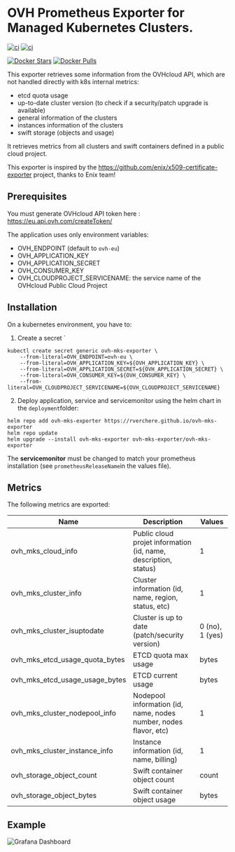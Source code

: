 # OVH Prometheus Exporter for Managed Kubernetes Clusters.

[![ci](https://github.com/rverchere/ovh-mks-exporter/actions/workflows/docker-publish.yml/badge.svg)](https://github.com/rverchere/ovh-mks-exporter/actions/workflows/docker-publish.yml)
[![ci](https://github.com/rverchere/ovh-mks-exporter/actions/workflows/go-releaser.yml/badge.svg)](https://github.com/rverchere/ovh-mks-exporter/actions/workflows/go-releaser.yml)

[![Docker Stars](https://img.shields.io/docker/stars/rverchere/ovh-mks-exporter.svg?style=flat)](https://hub.docker.com/r/rverchere/ovh-mks-exporter/)
[![Docker Pulls](https://img.shields.io/docker/pulls/rverchere/ovh-mks-exporter.svg?style=flat)](https://hub.docker.com/r/rverchere/ovh-mks-exporter/)

This exporter retrieves some information from the OVHcloud API, which are not handled directly with k8s internal metrics:
- etcd quota usage
- up-to-date cluster version (to check if a security/patch upgrade is available)
- general information of the clusters
- instances information of the clusters
- swift storage (objects and usage)

It retrieves metrics from all clusters and swift containers defined in a public cloud project.

This exporter is inspired by the https://github.com/enix/x509-certificate-exporter project, thanks to Enix team!

## Prerequisites

You must generate OVHcloud API token here : https://eu.api.ovh.com/createToken/

The application uses only environment variables:
- OVH_ENDPOINT (default to `ovh-eu`)
- OVH_APPLICATION_KEY
- OVH_APPLICATION_SECRET
- OVH_CONSUMER_KEY
- OVH_CLOUDPROJECT_SERVICENAME: the service name of the OVHcloud Public Cloud Project

## Installation

On a kubernetes environment, you have to:

1. Create a secret `
```
kubectl create secret generic ovh-mks-exporter \
    --from-literal=OVH_ENDPOINT=ovh-eu \
    --from-literal=OVH_APPLICATION_KEY=${OVH_APPLICATION_KEY} \
    --from-literal=OVH_APPLICATION_SECRET=${OVH_APPLICATION_SECRET} \
    --from-literal=OVH_CONSUMER_KEY=${OVH_CONSUMER_KEY} \
    --from-literal=OVH_CLOUDPROJECT_SERVICENAME=${OVH_CLOUDPROJECT_SERVICENAME}
``` 
2. Deploy application, service and servicemonitor using the helm chart in the `deployment`folder:
```
helm repo add ovh-mks-exporter https://rverchere.github.io/ovh-mks-exporter
helm repo update
helm upgrade --install ovh-mks-exporter ovh-mks-exporter/ovh-mks-exporter
```

The **servicemonitor** must be changed to match your prometheus installation (see `prometheusReleaseName`in the values file).

## Metrics

The following metrics are exported:

| Name | Description | Values |
|------|-------------|--------|
| ovh_mks_cloud_info | Public cloud projet information (id, name, description, status) | 1 |
| ovh_mks_cluster_info | Cluster information (id, name, region, status, etc) | 1 |
| ovh_mks_cluster_isuptodate | Cluster is up to date (patch/security version) | 0 (no), 1 (yes) |
| ovh_mks_etcd_usage_quota_bytes | ETCD quota  max usage | bytes |
| ovh_mks_etcd_usage_usage_bytes | ETCD current usage | bytes |
| ovh_mks_cluster_nodepool_info | Nodepool information (id, name, nodes number, nodes flavor, etc) | 1 |
| ovh_mks_cluster_instance_info | Instance information (id, name, billing) | 1 |
| ovh_storage_object_count | Swift container object count | count |
| ovh_storage_object_bytes | Swift container object usage | bytes |

## Example

![Grafana Dashboard](docs/grafana.png)


